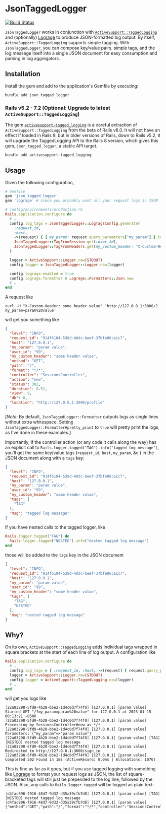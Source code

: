 # JsonTaggedLogger

[![Build Status](https://github.com/santry/json_tagged_logger/actions/workflows/ci.yml/badge.svg)](https://github.com/santry/json_tagged_logger/actions/workflows/ci.yml)

`JsonTaggedLogger` works in conjunction with [`ActiveSupport::TaggedLogging`](https://api.rubyonrails.org/classes/ActiveSupport/TaggedLogging.html) and (optionally) [Lograge](https://github.com/roidrage/lograge) to produce JSON-formatted log output. By itself, `ActiveSupport::TaggedLogging` supports simple tagging. With `JsonTaggedLogger`, you can compose key/value pairs, simple tags, and the log message itself into a single JSON document for easy consumption and parsing in log aggregators.

## Installation

Install the gem and add to the application's Gemfile by executing:

```bash
bundle add json_tagged_logger
```

### Rails v5.2 - 7.2 (Optional: Upgrade to latest `ActiveSupport::TaggedLogging`)

The gem [`activesupport-tagged_logging`](https://github.com/pboling/activesupport-tagged_logging)
is a careful extraction of `ActiveSupport::TaggedLogging` from the beta of Rails v8.0.
It will not have an effect if loaded in Rails 8, but in older versions of Rails,
down to Rails v5.2, it will upgrade the TaggedLogging API to the Rails 8 version,
which gives this gem, `json_tagged_logger`, a stable API target.

```bash
bundle add activesupport-tagged_logging
```

## Usage

Given the following configuration,

```ruby
# Gemfile
gem 'json_tagged_logger'
gem 'lograge' # since you probably want all your request logs in JSON

# config/environments/production.rb
Rails.application.configure do
  # …
  config.log_tags = JsonTaggedLogger::LogTagsConfig.generate(
    :request_id,
    :host,
    ->(request) { { my_param: request.query_parameters["my_param"] }.to_json },
    JsonTaggedLogger::TagFromSession.get(:user_id),
    JsonTaggedLogger::TagFromHeaders.get(my_custom_header: "X-Custom-Header"),
  )

  logger = ActiveSupport::Logger.new(STDOUT)
  config.logger = JsonTaggedLogger::Logger.new(logger)

  config.lograge.enabled = true
  config.lograge.formatter = Lograge::Formatters::Json.new
  # …
end
```

A request like

```
curl -H "X-Custom-Header: some header value" 'http://127.0.0.1:3000/?my_param=param%20value'
```

will get you something like

```json
{
  "level": "INFO",
  "request_id": "914f6104-538d-4ddc-beef-37bfe06ca1c7",
  "host": "127.0.0.1",
  "my_param": "param value",
  "user_id": "99",
  "my_custom_header": "some header value",
  "method": "GET",
  "path": "/",
  "format": "*/*",
  "controller": "SessionsController",
  "action": "new",
  "status": 302,
  "duration": 0.51,
  "view": 0,
  "db": 0,
  "location": "http://127.0.0.1:3000/profile"
}
```

[_Note_: By default, `JsonTaggedLogger::Formatter` outputs logs as single lines without extra whitespace. Setting `JsonTaggedLogger::Formatter#pretty_print` to `true` will pretty print the logs, as I've done in these examples.]

Importantly, if the controller action (or any code it calls along the way) has an explicit call to `Rails.logger.tagged("TAG").info("tagged log message")`, you'll get the same key/value tags (`request_id`, `host`, `my_param`, &c.) in the JSON document along with a `tags` key:

```json
{
  "level": "INFO",
  "request_id": "914f6104-538d-4ddc-beef-37bfe06ca1c7",
  "host": "127.0.0.1",
  "my_param": "param value",
  "user_id": "99",
  "my_custom_header": "some header value",
  "tags": [
    "TAG"
  ],
  "msg": "tagged log message"
}
```

If you have nested calls to the tagged logger, like

```ruby
Rails.logger.tagged("TAG") do
  Rails.logger.tagged("NESTED").info("nested tagged log message")
end

```

those will be added to the `tags` key in the JSON document

```json
{
  "level": "INFO",
  "request_id": "914f6104-538d-4ddc-beef-37bfe06ca1c7",
  "host": "127.0.0.1",
  "my_param": "param value",
  "user_id": "99",
  "my_custom_header": "some header value",
  "tags": [
    "TAG",
    "NESTED"
  ],
  "msg": "nested tagged log message"
}
```

## Why?

On its own, `ActiveSupport::TaggedLogging` adds individual tags wrapped in square brackets at the start of each line of log output. A configuration like

```ruby
Rails.application.configure do
  # …
  config.log_tags = [ :request_id, :host, ->(request) { request.query_parameters["my_param"] } ]
  logger = ActiveSupport::Logger.new(STDOUT)
  config.logger = ActiveSupport::TaggedLogging.new(logger)
  # …
end
```

will get you logs like

```
[22a03298-5fd9-4b28-bbe2-1d4c0d7f74f0] [127.0.0.1] [param value] Started GET "/?my_param=param%20value" for 127.0.0.1 at 2023-01-15 00:13:21 -0500
[22a03298-5fd9-4b28-bbe2-1d4c0d7f74f0] [127.0.0.1] [param value] Processing by SessionsController#new as */*
[22a03298-5fd9-4b28-bbe2-1d4c0d7f74f0] [127.0.0.1] [param value]   Parameters: {"my_param"=>"param value"}
[22a03298-5fd9-4b28-bbe2-1d4c0d7f74f0] [127.0.0.1] [param value] [TAG] [NESTED] nested tagged log message
[22a03298-5fd9-4b28-bbe2-1d4c0d7f74f0] [127.0.0.1] [param value] Redirected to http://127.0.0.1:3000/sign_in
[22a03298-5fd9-4b28-bbe2-1d4c0d7f74f0] [127.0.0.1] [param value] Completed 302 Found in 1ms (ActiveRecord: 0.0ms | Allocations: 1070)
```

This is fine as far as it goes, but if you use tagged logging with something like [Lograge](https://github.com/roidrage/lograge) to format your request logs as JSON, the list of square-bracketed tags will still just be prepended to the log line, followed by the JSON. Also, any calls to `Rails.logger.tagged` will be logged as plain text:

```
[d4fac896-f916-48d7-9d32-d35a39cfb7d8] [127.0.0.1] [param value] [TAG] [NESTED] nested tagged log message
[d4fac896-f916-48d7-9d32-d35a39cfb7d8] [127.0.0.1] [param value] {"method":"GET","path":"/","format":"*/*","controller":"SessionsController","action":"new","status":302,"duration":1.2,"view":0.0,"db":0.0,"location":"http://127.0.0.1:3000/sign_in"}
```

